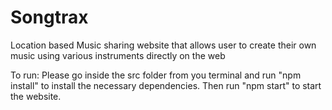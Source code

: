 # Songtrax
Location based Music sharing website that allows user to create their own music using various instruments directly on the web

To run:
Please go inside the src folder from you terminal and run "npm install" to install the necessary dependencies.
Then run "npm start" to start the website.